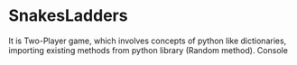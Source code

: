 # SnakesLadders

It is Two-Player game, which involves concepts of python like dictionaries, importing existing methods from python library (Random method). Console
